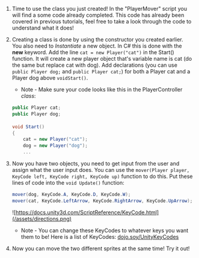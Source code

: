 1. Time to use the class you just created! In the "PlayerMover" script you will find a some code already completed. This code has already been covered in previous tutorials, feel free to take a look through the code to understand what it does!

2. Creating a class is done by using the constructor you created earlier. You also need to *Instantiate* a new object. In C# this is done with the **new** keyword. Add the line `cat = new Player("cat")` in the Start() function. It will create a new player object that's variable name is cat (do the same but replace cat with dog). Add declarations (you can use `public Player dog;` and `public Player cat;`) for both a Player cat and a Player dog above `voidStart()`.

    * Note - Make sure your code looks like this in the PlayerController *class*:
    ```csharp
    public Player cat;
    public Player dog;
    
    void Start()
    {
        cat = new Player("cat");
        dog = new Player("dog");
        ...
    ```

3. Now you have two objects, you need to get input from the user and assign what the user input does. You can use the `mover(Player player, KeyCode left, KeyCode right, KeyCode up)` function to do this. Put these lines of code into the `void Update()` function:
    
    ```csharp
    mover(dog, KeyCode.A, KeyCode.D, KeyCode.W);
    mover(cat, KeyCode.LeftArrow, KeyCode.RightArrow, KeyCode.UpArrow);
    ```
    ![https://docs.unity3d.com/ScriptReference/KeyCode.html](/assets/directions.png)
    
    * Note - You can change these KeyCodes to whatever keys you want them to be! Here is a list of KeyCodes: [dojo.soy/UnityKeyCodes](https://docs.unity3d.com/ScriptReference/KeyCode.html)
       
4. Now you can move the two different sprites at the same time! Try it out!